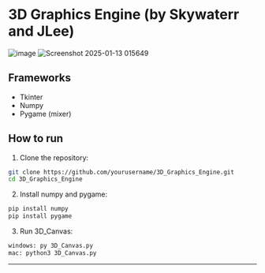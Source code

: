 # 3D Graphics Engine (by Skywaterr and JLee)

![image](https://github.com/user-attachments/assets/aa901a6d-28a5-4884-b7cc-c2a5e4132b45)
![Screenshot 2025-01-13 015649](https://github.com/user-attachments/assets/64d7ddb9-d5d0-4618-b03e-0e8a82e90cae)

## Frameworks

- Tkinter
- Numpy
- Pygame (mixer)

## How to run

1. Clone the repository:
```bash
git clone https://github.com/yourusername/3D_Graphics_Engine.git
cd 3D_Graphics_Engine
```

2. Install numpy and pygame:
```bash
pip install numpy
pip install pygame
```

3. Run 3D_Canvas:
```bash
windows: py 3D_Canvas.py
mac: python3 3D_Canvas.py
```

---

